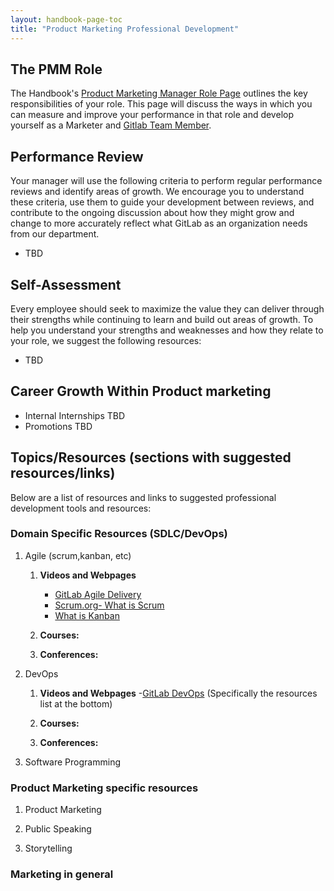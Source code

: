 ```yaml
---
layout: handbook-page-toc
title: "Product Marketing Professional Development"
---
```


## The PMM Role
The Handbook's [Product Marketing Manager Role Page](/job-families/marketing/product-marketing-manager/) outlines the key responsibilities of your role. This page will discuss the ways in which you can measure and improve your performance in that role and develop yourself as a Marketer and [Gitlab Team Member](/handbook/communication/top-misused-terms).

## Performance Review
Your manager will use the following criteria to perform regular performance reviews and identify areas of growth. We encourage you to understand these criteria, use them to guide your development between reviews, and contribute to the ongoing discussion about how they might grow and change to more accurately reflect what GitLab as an organization needs from our department.

*  TBD

## Self-Assessment
Every employee should seek to maximize the value they can deliver through their strengths while continuing to learn and build out areas of growth. To help you understand your strengths and weaknesses and how they relate to your role, we suggest the following resources:

*  TBD

## Career Growth Within Product marketing

*  Internal Internships TBD
*  Promotions TBD


## Topics/Resources  (sections with suggested resources/links)
Below are a list of resources and links to suggested professional development tools and resources:

### Domain Specific Resources (SDLC/DevOps)

1. Agile (scrum,kanban, etc)
   1. **Videos and Webpages**
      - [GitLab Agile Delivery](https://about.gitlab.com/solutions/agile-delivery/)
      - [Scrum.org- What is Scrum](https://www.scrum.org/resources/what-is-scrum)
      - [What is Kanban](https://www.digite.com/kanban/what-is-kanban/)
   1. **Courses:**

   1. **Conferences:**
   
1. DevOps
   1. **Videos and Webpages**
      -[GitLab DevOps](https://about.gitlab.com/devops/)
       (Specifically the resources list at the bottom)
   1. **Courses:**

   1. **Conferences:**

1. Software Programming


### Product Marketing specific resources
1. Product Marketing


1. Public Speaking 


1. Storytelling


### Marketing in general
